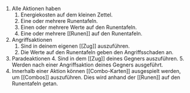 1. Alle Aktionen haben
	1. Energiekosten auf dem kleinen Zettel.
	2. Eine oder mehrere Runentafeln.
	3. Einen oder mehrere Werte auf den Runentafeln.
	4. Eine oder mehrere [[Runen]] auf den Runentafeln.
2. Angriffsaktionen
	1. Sind in deinem eigenen [[Zug]] auszuführen.
	2. Die Werte auf den Runentafeln geben den Angriffsschaden an.
3. Paradeaktionen
	4. Sind in dem [[Zug]] deines Gegners auszuführen.
	5. Werden nach einer Angriffsaktion deines Gegners ausgeführt.
4. Innerhalb einer Aktion können [[Combo-Karten]] ausgespielt werden, um [[Combos]] auszuführen. Dies wird anhand der [[Runen]] auf den Runentafeln getan.